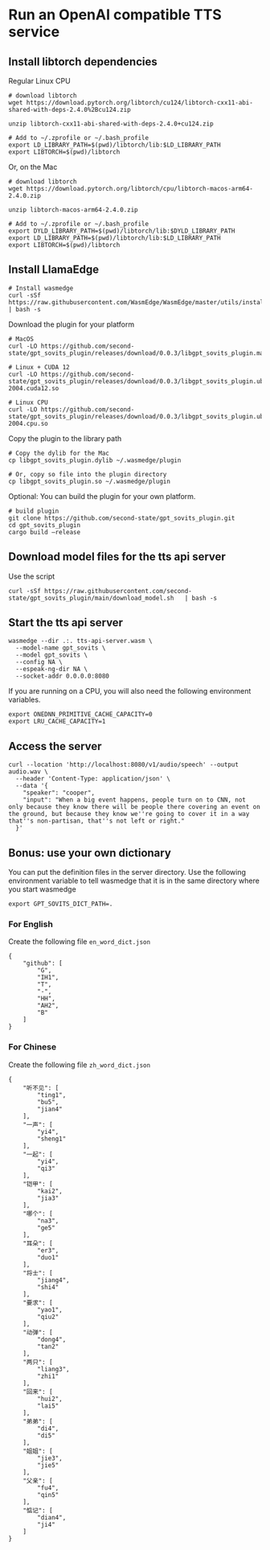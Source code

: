 # Run an OpenAI compatible TTS service

## Install libtorch dependencies

Regular Linux CPU

```
# download libtorch
wget https://download.pytorch.org/libtorch/cu124/libtorch-cxx11-abi-shared-with-deps-2.4.0%2Bcu124.zip

unzip libtorch-cxx11-abi-shared-with-deps-2.4.0+cu124.zip

# Add to ~/.zprofile or ~/.bash_profile
export LD_LIBRARY_PATH=$(pwd)/libtorch/lib:$LD_LIBRARY_PATH
export LIBTORCH=$(pwd)/libtorch 
```

Or, on the Mac

```
# download libtorch
wget https://download.pytorch.org/libtorch/cpu/libtorch-macos-arm64-2.4.0.zip

unzip libtorch-macos-arm64-2.4.0.zip

# Add to ~/.zprofile or ~/.bash_profile
export DYLD_LIBRARY_PATH=$(pwd)/libtorch/lib:$DYLD_LIBRARY_PATH
export LD_LIBRARY_PATH=$(pwd)/libtorch/lib:$LD_LIBRARY_PATH
export LIBTORCH=$(pwd)/libtorch 
```

## Install LlamaEdge

```
# Install wasmedge
curl -sSf https://raw.githubusercontent.com/WasmEdge/WasmEdge/master/utils/install_v2.sh | bash -s
```

Download the plugin for your platform

```
# MacOS
curl -LO https://github.com/second-state/gpt_sovits_plugin/releases/download/0.0.3/libgpt_sovits_plugin.macos.cpu.dylib

# Linux + CUDA 12
curl -LO https://github.com/second-state/gpt_sovits_plugin/releases/download/0.0.3/libgpt_sovits_plugin.ubuntu-2004.cuda12.so

# Linux CPU
curl -LO https://github.com/second-state/gpt_sovits_plugin/releases/download/0.0.3/libgpt_sovits_plugin.ubuntu-2004.cpu.so
```

Copy the plugin to the library path

```
# Copy the dylib for the Mac
cp libgpt_sovits_plugin.dylib ~/.wasmedge/plugin

# Or, copy so file into the plugin directory
cp libgpt_sovits_plugin.so ~/.wasmedge/plugin
```

Optional: You can build the plugin for your own platform.

```
# build plugin
git clone https://github.com/second-state/gpt_sovits_plugin.git
cd gpt_sovits_plugin
cargo build —release
```


## Download  model files for the tts api server

Use the script

```
curl -sSf https://raw.githubusercontent.com/second-state/gpt_sovits_plugin/main/download_model.sh   | bash -s
```

## Start the tts api server

```
wasmedge --dir .:. tts-api-server.wasm \
  --model-name gpt_sovits \
  --model gpt_sovits \
  --config NA \
  --espeak-ng-dir NA \
  --socket-addr 0.0.0.0:8080
```

If you are running on a CPU, you will also need the following environment variables.

```
export ONEDNN_PRIMITIVE_CACHE_CAPACITY=0 
export LRU_CACHE_CAPACITY=1
```

## Access the server

```
curl --location 'http://localhost:8080/v1/audio/speech' --output audio.wav \
  --header 'Content-Type: application/json' \
  --data '{
    "speaker": "cooper",
    "input": "When a big event happens, people turn on to CNN, not only because they know there will be people there covering an event on the ground, but because they know we''re going to cover it in a way that''s non-partisan, that''s not left or right."
  }'
```

## Bonus: use your own dictionary

You can put the definition files in the server directory. Use the following environment variable to tell wasmedge that it is in the same directory where you start wasmedge

```
export GPT_SOVITS_DICT_PATH=. 
```

### For English

Create the following file `en_word_dict.json`

```
{
    "github": [
        "G",
        "IH1",
        "T",
        "-",
        "HH",
        "AH2",
        "B"
    ]
}
```

### For Chinese

Create the following file `zh_word_dict.json`

```
{
    "听不见": [
        "ting1",
        "bu5",
        "jian4"
    ],
    "一声": [
        "yi4",
        "sheng1"
    ],
    "一起": [
        "yi4",
        "qi3"
    ],
    "铠甲": [
        "kai2",
        "jia3"
    ],
    "哪个": [
        "na3",
        "ge5"
    ],
    "耳朵": [
        "er3",
        "duo1"
    ],
    "将士": [
        "jiang4",
        "shi4"
    ],
    "要求": [
        "yao1",
        "qiu2"
    ],
    "动弹": [
        "dong4",
        "tan2"
    ],
    "两只": [
        "liang3",
        "zhi1"
    ],
    "回来": [
        "hui2",
        "lai5"
    ],
    "弟弟": [
        "di4",
        "di5"
    ],
    "姐姐": [
        "jie3",
        "jie5"
    ],
    "父亲": [
        "fu4",
        "qin5"
    ],
    "惦记": [
        "dian4",
        "ji4"
    ]
}
```


